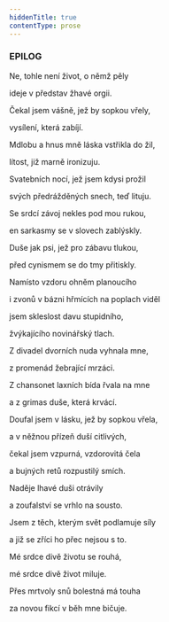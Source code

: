 ```yaml
---
hiddenTitle: true
contentType: prose
---
```


### EPILOG

Ne, tohle není život, o němž pěly 

ideje v představ žhavé orgii. 

Čekal jsem vášně, jež by sopkou vřely, 

vysílení, která zabíjí.

Mdlobu a hnus mně láska vstřikla do žil, 

lítost, již marně ironizuju. 

Svatebních nocí, jež jsem kdysi prožil 

svých předrážděných snech, teď lituju.

Se srdcí závoj nekles pod mou rukou, 

en sarkasmy se v slovech zablýskly. 

Duše jak psi, jež pro zábavu tlukou, 

před cynismem se do tmy přitiskly.

Namísto vzdoru ohněm planoucího 

i zvonů v bázni hřmících na poplach viděl 

jsem skleslost davu stupidního, 

žvýkajícího novinářský tlach.

Z divadel dvorních nuda vyhnala mne, 

z promenád žebrající mrzáci. 

Z chansonet laxních bída řvala na mne 

a z grimas duše, která krvácí.

Doufal jsem v lásku, jež by sopkou vřela, 

a v něžnou přízeň duší citlivých, 

čekal jsem vzpurná, vzdorovitá čela 

a bujných retů rozpustilý smích.

Naděje lhavé duši otrávily 

a zoufalství se vrhlo na sousto. 

Jsem z těch, kterým svět podlamuje síly 

a již se zříci ho přec nejsou s to.

Mé srdce divě životu se rouhá, 

mé srdce divě život miluje. 

Přes mrtvoly snů bolestná má touha 

za novou fikcí v běh mne bičuje.
